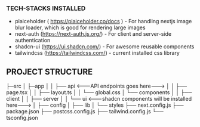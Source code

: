 ### TECH-STACKS INSTALLED

- plaiceholder ( https://plaiceholder.co/docs ) - For handling nextjs image blur loader, which is good for rendering large images
- next-auth (https://next-auth.js.org/) - For client and server-side authentication
- shadcn-ui (https://ui.shadcn.com/) - For awesome reusable components
- tailwindcss (https://tailwindcss.com/) - current installed css library

## PROJECT STRUCTURE

├─src
│ ├─app
│ │ ├── api <---API endpoints goes here--->
│ │ ├── page.tsx
│ │ ├── layout.ts
│ │ └── global.css
│ └── components
│ │ ├── client
│ │ ├── server
│ │ └── ui <---shadcn components will be installed here--->
│ ├── config
│ ├── lib
│ └── styles
├── next.config.js
├── package.json
├── postcss.config.js
├── tailwind.config.js
└── tsconfig.json
